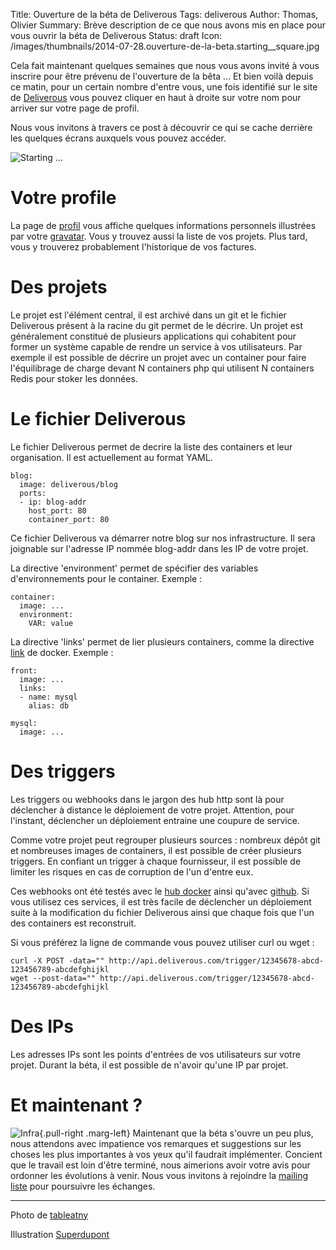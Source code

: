 Title: Ouverture de la béta de Deliverous
Tags: deliverous
Author: Thomas, Olivier
Summary: Brève description de ce que nous avons mis en place pour vous ouvrir la béta de Deliverous
Status: draft
Icon: /images/thumbnails/2014-07-28.ouverture-de-la-beta.starting__square.jpg

Cela fait maintenant quelques semaines que nous vous avons invité à vous inscrire pour être prévenu de l'ouverture de la bêta ... Et bien voilà depuis ce matin, pour un certain nombre d'entre vous, une fois identifié sur le site de [Deliverous](http://deliverous.com) vous pouvez cliquer en haut à droite sur votre nom pour arriver sur votre page de profil.

Nous vous invitons à travers ce post à découvrir ce qui se cache derrière les quelques écrans auxquels vous pouvez accéder. 

![Starting ...]({filename}/images/2014-07-28.ouverture-de-la-beta.starting.jpg)

# Votre profile

La page de [profil](http://deliverous.com/profile) vous affiche quelques informations personnels illustrées par votre [gravatar](https://gravatar.com/).
Vous y trouvez aussi la liste de vos projets.
Plus tard, vous y trouverez probablement l'historique de vos factures. 

# Des projets

Le projet est l'élément central, il est archivé dans un git et le fichier Deliverous présent à la racine du git permet de le décrire.
Un projet est généralement constitué de plusieurs applications qui cohabitent pour former un système capable de rendre un service à vos utilisateurs.
Par exemple il est possible de décrire un projet avec un container pour faire l'équilibrage de charge devant N containers php qui utilisent N containers Redis pour stoker les données.

# Le fichier Deliverous

Le fichier Deliverous permet de decrire la liste des containers et leur organisation. Il est actuellement au format YAML.

    blog:
      image: deliverous/blog
      ports:
      - ip: blog-addr
        host_port: 80
        container_port: 80


Ce fichier Deliverous va démarrer notre blog sur nos infrastructure. Il sera joignable sur l'adresse IP nommée blog-addr dans les IP de votre projet.


La directive 'environment' permet de spécifier des variables d'environnements pour le container. Exemple : 

    container:
      image: ...
      environment:
        VAR: value


La directive 'links' permet de lier plusieurs containers, comme la directive [link](https://docs.docker.com/userguide/dockerlinks/) de docker. Exemple :

    front:
      image: ...
      links:
      - name: mysql
        alias: db

    mysql:
      image: ...



# Des triggers

Les triggers ou webhooks dans le jargon des hub http sont là pour déclencher à distance le déploiement de votre projet. 
Attention, pour l'instant, déclencher un déploiement entraine une coupure de service.

Comme votre projet peut regrouper plusieurs sources : nombreux dépôt git et nombreuses images de containers, il est possible de créer plusieurs triggers.
En confiant un trigger à chaque fournisseur, il est possible de limiter les risques en cas de corruption de l'un d'entre eux.

Ces webhooks ont été testés avec le [hub docker](https://hub.docker.com/) ainsi qu'avec [github](https://github.com/). Si vous utilisez ces services, il est très facile de déclencher un déploiement suite à la modification du fichier Deliverous ainsi que chaque fois que l'un des containers est reconstruit.

Si vous préférez la ligne de commande vous pouvez utiliser curl ou wget :

    curl -X POST -data="" http://api.deliverous.com/trigger/12345678-abcd-123456789-abcdefghijkl
    wget --post-data="" http://api.deliverous.com/trigger/12345678-abcd-123456789-abcdefghijkl

# Des IPs

Les adresses IPs sont les points d'entrées de vos utilisateurs sur votre projet. 
Durant la béta, il est possible de n'avoir qu'une IP par projet.

# Et maintenant ?

![Infra]({filename}/images/2014-07-28.ouverture-de-la-beta.oui-nide-iou.jpg){.pull-right .marg-left}
Maintenant que la béta s'ouvre un peu plus, nous attendons avec impatience vos remarques et suggestions sur les choses les plus importantes à vos yeux qu'il faudrait implémenter. 
Concient que le travail est loin d'être terminé, nous aimerions avoir votre avis pour ordonner les évolutions à venir. Nous vous invitons à rejoindre la [mailing liste](http://ml.deliverous.com/mailman/listinfo/deliverous) pour poursuivre les échanges.

---
Photo de [tableatny](http://commons.wikimedia.org/wiki/File:Starting_blocks.jpg)

Illustration [Superdupont](http://www.amazon.fr/Superdupont-Tome-Oui-nide-iou/dp/2858158428)
